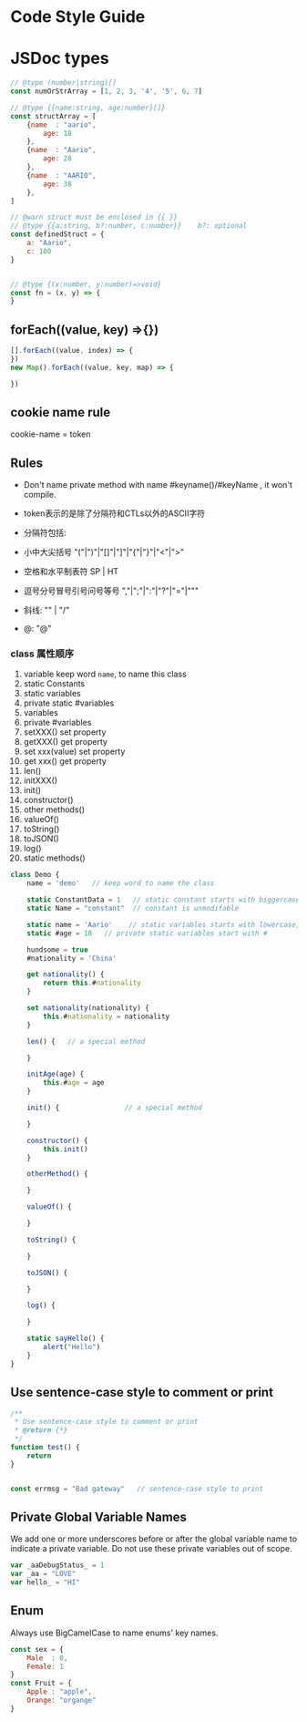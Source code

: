 # Code Style Guide

# JSDoc types

```js
// @type (number|string)[]
const numOrStrArray = [1, 2, 3, '4', '5', 6, 7]

// @type {{name:string, age:number}[]}
const structArray = [
    {name  : "aario",
        age: 18
    },
    {name  : "Aario",
        age: 28
    },
    {name  : "AARIO",
        age: 38
    },
]

// @warn struct must be enclosed in {{ }}
// @type {{a:string, b?:number, c:number}}    b?: optional
const definedStruct = {
    a: "Aario",
    c: 100
}


// @type {(x:number, y:number)=>void}
const fn = (x, y) => {
}
```

## forEach((value, key) =>{})

```js
[].forEach((value, index) => {
})
new Map().forEach((value, key, map) => {

})
```

## cookie name rule

cookie-name = token

## Rules

* Don't name private method with name #keyname()/#keyName , it won't compile.


* token表示的是除了分隔符和CTLs以外的ASCII字符
* 分隔符包括:
* 小中大尖括号 "("|")"|"[]"|"]"|"{"|"}"|"<"|">"
* 空格和水平制表符 SP | HT
* 逗号分号冒号引号问号等号 ","|";"|":"|"?"|"="|"\""
* 斜线: "\" | "/"
* @: "@"

### class 属性顺序

1. variable keep word `name`, to name this class
2. static Constants
3. static variables
4. private static #variables
5. variables
6. private #variables
7. setXXX()         set property
8. getXXX()         get property 
9. set xxx(value)   set property
10. get xxx()       get property
11. len()
12. initXXX()
13. init()
14. constructor()
15. other methods()
16. valueOf()
17. toString()
18. toJSON()
19. log()
20. static methods()

```js
class Demo {
    name = 'demo'   // keep word to name the class

    static ConstantData = 1   // static constant starts with biggercase, and list in front of other properties/methods
    static Name = "constant"  // constant is unmodifable

    static name = 'Aario'    // static variables starts with lowercase, it's changable
    static #age = 18   // private static variables start with #

    hundsome = true
    #nationality = 'China'

    get nationality() {
        return this.#nationality
    }

    set nationality(nationality) {
        this.#nationality = nationality
    }

    len() {   // a special method

    }

    initAge(age) {
        this.#age = age
    }

    init() {                // a special method

    }

    constructor() {
        this.init()
    }

    otherMethod() {

    }

    valueOf() {

    }

    toString() {

    }

    toJSON() {

    }

    log() {

    }

    static sayHello() {
        alert("Hello")
    }
}
```

## Use sentence-case style to comment or print

```javascript
/**
 * Use sentence-case style to comment or print
 * @return {*}
 */
function test() {
    return
}


const errmsg = "Bad gateway"   // sentence-case style to print
```

## Private Global Variable Names

We add one or more underscores before or after the global variable name to indicate a private variable.
Do not use these private variables out of scope.

```javascript
var _aaDebugStatus_ = 1
var _aa = "LOVE"
var hello_ = "HI"  
```

## Enum

Always use BigCamelCase to name enums' key names.

```javascript
const sex = {
    Male  : 0,
    Female: 1
}
const Fruit = {
    Apple : "apple",
    Orange: "organge"
}
```